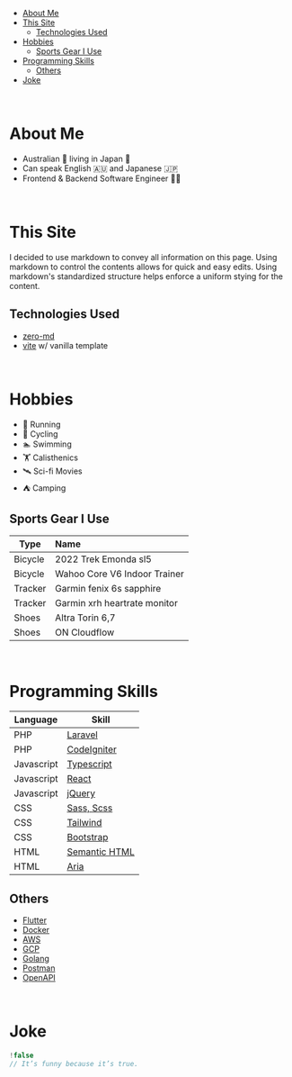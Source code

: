<!-- TOC -->
* [About Me](#about-me)
* [This Site](#this-site)
  * [Technologies Used](#technologies-used)
* [Hobbies](#hobbies)
  * [Sports Gear I Use](#sports-gear-i-use)
* [Programming Skills](#programming-skills)
  * [Others](#others)
* [Joke](#joke)
<!-- TOC -->

<br>

# About Me

- Australian 🦘 living in Japan 🎏
- Can speak English 🇦🇺 and Japanese 🇯🇵
- Frontend & Backend Software Engineer 👨‍💻

<br>

# This Site

I decided to use markdown to convey all information on this page. Using markdown to control the contents allows for quick and easy edits. Using markdown's
standardized structure helps enforce a uniform stying for the content.

## Technologies Used

- [zero-md](https://github.com/zerodevx/zero-md)
- [vite](https://vitejs.dev/) w/ vanilla template

<br>

# Hobbies

- 🏃‍ Running
- 🚴‍ Cycling
- 🏊‍ Swimming
- 🏋 Calisthenics
- 🛰️ Sci-fi Movies
- ⛺️ Camping

## Sports Gear I Use

| Type    | Name                         |
|---------|:-----------------------------|
| Bicycle | 2022 Trek Emonda sl5         |
| Bicycle | Wahoo Core V6 Indoor Trainer |
| Tracker | Garmin fenix 6s sapphire     |
| Tracker | Garmin xrh heartrate monitor |
| Shoes   | Altra Torin 6,7              |
| Shoes   | ON Cloudflow                 |

<br>

# Programming Skills

| Language   | Skill                                                                        |
|------------|------------------------------------------------------------------------------|
| PHP        | [Laravel](https://laravel.com/)                                              |
| PHP        | [CodeIgniter](https://codeigniter.com/)                                      |
| Javascript | [Typescript](https://www.typescriptlang.org/)                                |
| Javascript | [React](https://react.dev/)                                                  |
| Javascript | [jQuery](https://jquery.com/)                                                |
| CSS        | [Sass, Scss](https://sass-lang.com/)                                         |
| CSS        | [Tailwind](https://tailwindcss.com/)                                         |
| CSS        | [Bootstrap](https://getbootstrap.com/)                                       |
| HTML       | [Semantic HTML](https://developer.mozilla.org/en-US/docs/Glossary/semantics) |
| HTML       | [Aria](https://developer.mozilla.org/en-US/docs/Web/Accessibility/ARIA)      |

## Others

- [Flutter](https://flutter.dev/)
- [Docker](https://www.docker.com/)
- [AWS](https://aws.amazon.com/)
- [GCP](https://console.cloud.google.com/)
- [Golang](https://go.dev/)
- [Postman](https://www.postman.com/)
- [OpenAPI](https://www.openapis.org/)

<br>

# Joke

```js
!false
// It’s funny because it’s true.
```

